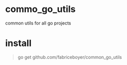 # commo_go_utils

common utils for all go projects

# install

> go get github.com/fabriceboyer/common_go_utils
